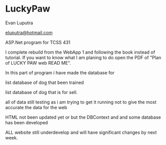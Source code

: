 # LuckyPaw
Evan Luputra

eluputra@hotmail.com

ASP.Net program for TCSS 431

I complete rebuild from the WebApp 1 and following the book instead of tutorial.
If you want to know what I am planing to do open the PDF of "Plan of LUCKY PAW web READ ME".

In this part of program i have made the database for
 
list database of dog that been trained

list database of dog that is for sell.

all of data still testing as i am trying to get it running not to give the most accurate the data for the web

HTML not been updated yet or but the DBContext and and some database has been developed

ALL website still underdevelop and will have significant changes by next week.
